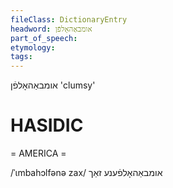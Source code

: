 ```yaml
---
fileClass: DictionaryEntry
headword: אומבאַהאָלפֿן
part_of_speech: 
etymology: 
tags: 
---
```

אומבאַהאָלפֿן
'clumsy'

HASIDIC
=======
= AMERICA = 

/ˈɩmbahɔlfənə zax/ אומבאַהאָלפֿענע זאַך